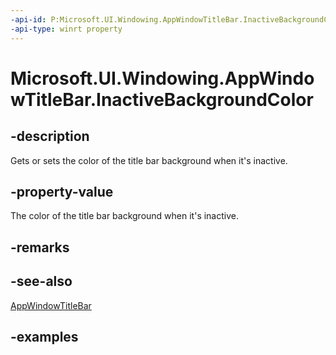 ```yaml
---
-api-id: P:Microsoft.UI.Windowing.AppWindowTitleBar.InactiveBackgroundColor
-api-type: winrt property
---
```


# Microsoft.UI.Windowing.AppWindowTitleBar.InactiveBackgroundColor

<!--
public System.Nullable<Windows.UI.Color> InactiveBackgroundColor { get; set; }
-->

## -description

Gets or sets the color of the title bar background when it's inactive.

## -property-value

The color of the title bar background when it's inactive.

## -remarks

## -see-also

[AppWindowTitleBar](appwindowtitlebar.md)

## -examples
